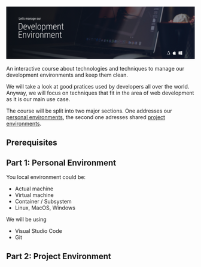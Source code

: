 ![Let's manage our Development Environement](title.png)

An interactive course about technologies and techniques to manage our development environments and keep them clean.

<!-- TODO: Rephrase -->
We will take a look at good pratices used by developers all over the world. Anyway, we will focus on techniques that fit in the area of web development as it is our main use case.

The course will be split into two major sections. One addresses our [personal environments](#part-1-personal-environment), the second one adresses shared [project environments](#part-2-project-environment).

## Prerequisites


## Part 1: **Personal Environment** 
You local environment could be:
- Actual machine
- Virtual machine
- Container / Subsystem
- Linux, MacOS, Windows

We will be using
- Visual Studio Code
- Git
## Part 2: **Project Environment** 

